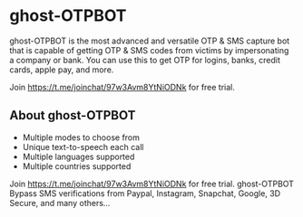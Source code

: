 # ghost-OTPBOT

ghost-OTPBOT is the most advanced and versatile OTP & SMS capture bot that is capable of getting OTP & SMS codes from victims by impersonating a company or bank. You can use this to get OTP for logins, banks, credit cards, apple pay, and more.

Join https://t.me/joinchat/97w3Avm8YtNiODNk for free trial.

## About ghost-OTPBOT
- Multiple modes to choose from
- Unique text-to-speech each call
- Multiple languages supported
- Multiple countries supported


Join https://t.me/joinchat/97w3Avm8YtNiODNk for free trial.
ghost-OTPBOT Bypass SMS verifications from Paypal, Instagram, Snapchat, Google, 3D Secure, and many others...
